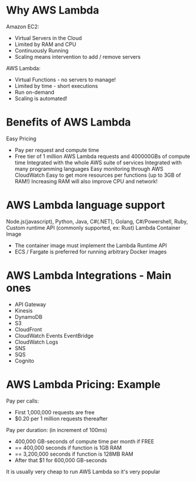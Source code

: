 # Why AWS Lambda

Amazon EC2:
- Virtual Servers in the Cloud
- Limited by RAM and CPU
- Continuously Running
- Scaling means intervention to add / remove servers

AWS Lambda:
- Virtual Functions - no servers to manage!
- Limited by time - short executions
- Run on-demand
- Scaling is automated!

# Benefits of AWS Lambda

Easy Pricing
- Pay per request and compute time
- Free tier of 1 million AWS Lambda requests and 400000GBs of compute time
Integrated with the whole AWS suite of services
Integrated with many programming languages
Easy monitoring through AWS CloudWatch
Easy to get more resources per functions (up to 3GB of RAM!)
Increasing RAM will also improve CPU and network!

# AWS Lambda language support

Node.js(javascript), Python, Java, C#(.NET), Golang, C#/Powershell, Ruby, Custom runtime API (commonly supported, ex: Rust)
Lambda Container Image
- The container image must implement the Lambda Runtime API
- ECS / Fargate is preferred for running arbitrary Docker images

# AWS Lambda Integrations - Main ones

- API Gateway
- Kinesis
- DynamoDB
- S3
- CloudFront
- CloudWatch Events EventBridge
- CloudWatch Logs
- SNS
- SQS
- Cognito

# AWS Lambda Pricing: Example

Pay per calls:
- First 1,000,000 requests are free
- $0.20 per 1 million requests thereafter

Pay per duration: (in increment of 100ms)
- 400,000 GB-seconds of compute time per month if FREE
- == 400,000 seconds if function is 1GB RAM
- == 3,200,000 seconds if function is 128MB RAM
- After that $1 for 600,000 GB-seconds

It is usually very cheap to run AWS Lambda so it's very popular
